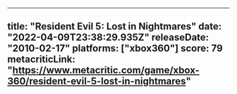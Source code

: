
---
title: "Resident Evil 5: Lost in Nightmares"
date: "2022-04-09T23:38:29.935Z"
releaseDate: "2010-02-17"
platforms: ["xbox360"]
score: 79
metacriticLink: "https://www.metacritic.com/game/xbox-360/resident-evil-5-lost-in-nightmares"
---
